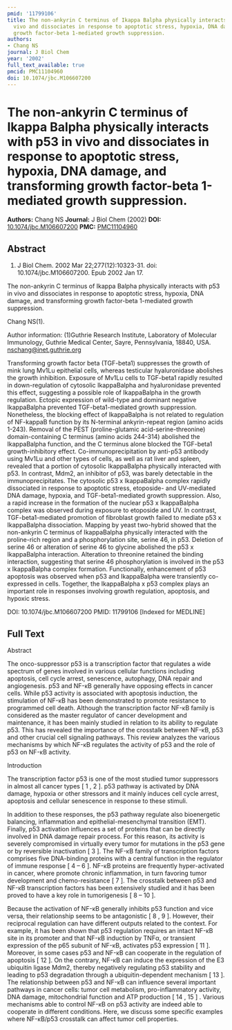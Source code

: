 ```yaml
---
pmid: '11799106'
title: The non-ankyrin C terminus of Ikappa Balpha physically interacts with p53 in
  vivo and dissociates in response to apoptotic stress, hypoxia, DNA damage, and transforming
  growth factor-beta 1-mediated growth suppression.
authors:
- Chang NS
journal: J Biol Chem
year: '2002'
full_text_available: true
pmcid: PMC11104960
doi: 10.1074/jbc.M106607200
---
```


# The non-ankyrin C terminus of Ikappa Balpha physically interacts with p53 in vivo and dissociates in response to apoptotic stress, hypoxia, DNA damage, and transforming growth factor-beta 1-mediated growth suppression.
**Authors:** Chang NS
**Journal:** J Biol Chem (2002)
**DOI:** [10.1074/jbc.M106607200](https://doi.org/10.1074/jbc.M106607200)
**PMC:** [PMC11104960](https://www.ncbi.nlm.nih.gov/pmc/articles/PMC11104960/)

## Abstract

1. J Biol Chem. 2002 Mar 22;277(12):10323-31. doi: 10.1074/jbc.M106607200. Epub 
2002 Jan 17.

The non-ankyrin C terminus of Ikappa Balpha physically interacts with p53 in 
vivo and dissociates in response to apoptotic stress, hypoxia, DNA damage, and 
transforming growth factor-beta 1-mediated growth suppression.

Chang NS(1).

Author information:
(1)Guthrie Research Institute, Laboratory of Molecular Immunology, Guthrie 
Medical Center, Sayre, Pennsylvania, 18840, USA. nschang@inet.guthrie.org

Transforming growth factor beta (TGF-beta1) suppresses the growth of mink lung 
Mv1Lu epithelial cells, whereas testicular hyaluronidase abolishes the growth 
inhibition. Exposure of Mv1Lu cells to TGF-beta1 rapidly resulted in 
down-regulation of cytosolic IkappaBalpha and hyaluronidase prevented this 
effect, suggesting a possible role of IkappaBalpha in the growth regulation. 
Ectopic expression of wild-type and dominant negative IkappaBalpha prevented 
TGF-beta1-mediated growth suppression. Nonetheless, the blocking effect of 
IkappaBalpha is not related to regulation of NF-kappaB function by its 
N-terminal ankyrin-repeat region (amino acids 1-243). Removal of the PEST 
(proline-glutamic acid-serine-threonine) domain-containing C terminus (amino 
acids 244-314) abolished the IkappaBalpha function, and the C terminus alone 
blocked the TGF-beta1 growth-inhibitory effect. Co-immunoprecipitation by 
anti-p53 antibody using Mv1Lu and other types of cells, as well as rat liver and 
spleen, revealed that a portion of cytosolic IkappaBalpha physically interacted 
with p53. In contrast, Mdm2, an inhibitor of p53, was barely detectable in the 
immunoprecipitates. The cytosolic p53 x IkappaBalpha complex rapidly dissociated 
in response to apoptotic stress, etoposide- and UV-mediated DNA damage, hypoxia, 
and TGF-beta1-mediated growth suppression. Also, a rapid increase in the 
formation of the nuclear p53 x IkappaBalpha complex was observed during exposure 
to etoposide and UV. In contrast, TGF-beta1-mediated promotion of fibroblast 
growth failed to mediate p53 x IkappaBalpha dissociation. Mapping by yeast 
two-hybrid showed that the non-ankyrin C terminus of IkappaBalpha physically 
interacted with the proline-rich region and a phosphorylation site, serine 46, 
in p53. Deletion of serine 46 or alteration of serine 46 to glycine abolished 
the p53 x IkappaBalpha interaction. Alteration to threonine retained the binding 
interaction, suggesting that serine 46 phosphorylation is involved in the p53 x 
IkappaBalpha complex formation. Functionally, enhancement of p53 apoptosis was 
observed when p53 and IkappaBalpha were transiently co-expressed in cells. 
Together, the IkappaBalpha x p53 complex plays an important role in responses 
involving growth regulation, apoptosis, and hypoxic stress.

DOI: 10.1074/jbc.M106607200
PMID: 11799106 [Indexed for MEDLINE]

## Full Text

Abstract

The onco-suppressor p53 is a transcription factor that regulates a wide spectrum of genes involved in various cellular functions including apoptosis, cell cycle arrest, senescence, autophagy, DNA repair and angiogenesis. p53 and NF-κB generally have opposing effects in cancer cells. While p53 activity is associated with apoptosis induction, the stimulation of NF-κB has been demonstrated to promote resistance to programmed cell death. Although the transcription factor NF-κB family is considered as the master regulator of cancer development and maintenance, it has been mainly studied in relation to its ability to regulate p53. This has revealed the importance of the crosstalk between NF-κB, p53 and other crucial cell signaling pathways. This review analyzes the various mechanisms by which NF-κB regulates the activity of p53 and the role of p53 on NF-κB activity.

Introduction

The transcription factor p53 is one of the most studied tumor suppressors in almost all cancer types [ 1 , 2 ]. p53 pathway is activated by DNA damage, hypoxia or other stressors and it mainly induces cell cycle arrest, apoptosis and cellular senescence in response to these stimuli.

In addition to these responses, the p53 pathway regulate also bioenergetic balancing, inflammation and epithelial-mesenchymal transition (EMT). Finally, p53 activation influences a set of proteins that can be directly involved in DNA damage repair process. For this reason, its activity is severely compromised in virtually every tumor for mutations in the p53 gene or by reversible inactivation [ 3 ]. The NF-κB family of transcription factors comprises five DNA-binding proteins with a central function in the regulator of immune response [ 4 – 6 ]. NF-κB proteins are frequently hyper-activated in cancer, where promote chronic inflammation, in turn favoring tumor development and chemo-resistance [ 7 ]. The crosstalk between p53 and NF-κB transcription factors has been extensively studied and it has been proved to have a key role in tumorigenesis [ 8 – 10 ].

Because the activation of NF-κB generally inhibits p53 function and vice versa, their relationship seems to be antagonistic [ 8 , 9 ]. However, their reciprocal regulation can have different outputs related to the context. For example, it has been shown that p53 regulation requires an intact NF-κB site in its promoter and that NF-κB induction by TNFα, or transient expression of the p65 subunit of NF-κB, activates p53 expression [ 11 ]. Moreover, in some cases p53 and NF-κB can cooperate in the regulation of apoptosis [ 12 ]. On the contrary, NF-κB can induce the expression of the E3 ubiquitin ligase Mdm2, thereby negatively regulating p53 stability and leading to p53 degradation through a ubiquitin-dependent mechanism [ 13 ]. The relationship between p53 and NF-κB can influence several important pathways in cancer cells: tumor cell metabolism, pro-inflammatory activity, DNA damage, mitochondrial function and ATP production [ 14 , 15 ] . Various mechanisms able to control NF-κB on p53 activity are indeed able to cooperate in different conditions. Here, we discuss some specific examples where NF-κB/p53 crosstalk can affect tumor cell properties.
